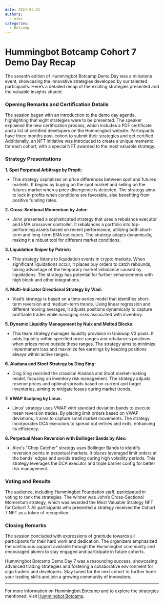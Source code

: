 ```yaml
---
date: 2024-05-21
authors:
  - mike
categories:
  - Botcamp
---
```


# Hummingbot Botcamp Cohort 7 Demo Day Recap

The seventh edition of Hummingbot Botcamp Demo Day was a milestone event, showcasing the innovative strategies developed by our talented participants. Here’s a detailed recap of the exciting strategies presented and the valuable insights shared.

### Opening Remarks and Certification Details

The session began with an introduction to the demo day agenda, highlighting that eight strategies were to be presented. The speaker explained the new certification process, which includes a PDF certificate and a list of certified developers on the Hummingbot website. Participants have three months post-cohort to submit their strategies and get certified. Additionally, an NFT initiative was introduced to create a unique memento for each cohort, with a special NFT awarded to the most valuable strategy.

### Strategy Presentations

**1. Spot Perpetual Arbitrage by Propit:**
   - This strategy capitalizes on price differences between spot and futures markets. It begins by buying on the spot market and selling on the futures market when a price divergence is detected. The strategy aims to lock in profits when conditions are favorable, also benefiting from positive funding rates.

**2. Cross-Sectional Momentum by John:**
   - John presented a sophisticated strategy that uses a rebalance executor and EMA crossover controller. It rebalances a portfolio into top-performing assets based on recent performance, utilizing both short-term and long-term EMA indicators. The strategy adapts dynamically, making it a robust tool for different market conditions.

**3. Liquidation Sniper by Patrick:**
   - This strategy listens to liquidation events in crypto markets. When significant liquidations occur, it places buy orders to catch rebounds, taking advantage of the temporary market imbalance caused by liquidations. The strategy has potential for further enhancements with high block and other integrations.

**4. Multi-Indicator Directional Strategy by Vlad:**
   - Vlad’s strategy is based on a time-series model that identifies short-term reversion and medium-term trends. Using linear regression and different moving averages, it adjusts positions dynamically to capture profitable trades while managing risks associated with inventory.

**5. Dynamic Liquidity Management by Nuix and Melted Blocks:**
   - This team strategy manages liquidity provision in Uniswap V3 pools. It adds liquidity within specified price ranges and rebalances positions when prices move outside these ranges. The strategy aims to minimize impermanent loss and maximize fee earnings by keeping positions always within active ranges.

**6. Aladana and Stoof Strategy by Ding Sing:**
   - Ding Sing revisited the classical Aladana and Stoof market-making model, focusing on inventory risk management. The strategy adjusts reserve prices and optimal spreads based on current and target inventories, aiming to mitigate losses during market trends.

**7. VWAP Scalping by Linus:**
   - Linus’ strategy uses VWAP with standard deviation bands to execute mean reversion trades. By placing limit orders based on VWAP deviations, it aims to capture small market movements. The strategy incorporates DCA executors to spread out entries and exits, enhancing its efficiency.

**8. Perpetual Mean Reversion with Bollinger Bands by Alex:**
   - Alex's "Chop Catcher" strategy uses Bollinger Bands to identify reversion points in perpetual markets. It places leveraged limit orders at the bands' edges and avoids trading during high volatility periods. This strategy leverages the DCA executor and triple barrier config for better risk management.

### Voting and Results

The audience, including Hummingbot Foundation staff, participated in voting to rank the strategies. The winner was John’s Cross-Sectional Momentum strategy, which was awarded the Most Valuable Strategy NFT for Cohort 7. All participants who presented a strategy received the Cohort 7 NFT as a token of recognition.

### Closing Remarks

The session concluded with expressions of gratitude towards all participants for their hard work and dedication. The organizers emphasized the continuous support available through the Hummingbot community and encouraged alumni to stay engaged and participate in future cohorts.

Hummingbot Botcamp Demo Day 7 was a resounding success, showcasing advanced trading strategies and fostering a collaborative environment for algo traders and developers. Stay tuned for the next cohort to further hone your trading skills and join a growing community of innovators.

---

For more information on Hummingbot Botcamp and to explore the strategies mentioned, visit [Hummingbot Botcamp](https://botcamp.hummingbot.org).